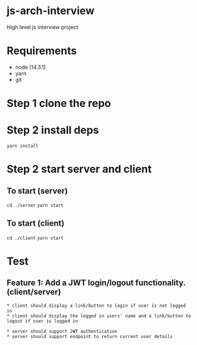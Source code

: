 # js-arch-interview
High level js interview project

# Requirements
* node (14.3.1)
* yarn
* git

# Step 1 clone the repo

# Step 2 install deps
`yarn install`

# Step 2 start server and client

## To start (server)
`cd ./server`
`yarn start`

## To start (client)
`cd ./client`
`yarn start`


# Test

## Feature 1: Add a JWT login/logout functionality. (client/server)
    * client should display a link/button to login if user is not logged in
    * client should display the logged in users' name and a link/button to logout if user is logged in

    * server should support JWT authentication
    * server should support endpoint to return current user details
    